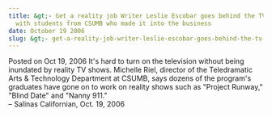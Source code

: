 ```yaml
---
title: &gt;- Get a reality job Writer Leslie Escobar goes behind the TV camera
  with students from CSUMB who made it into the business
date: October 19 2006
slug: &gt;- get-a-reality-job-writer-leslie-escobar-goes-behind-the-tv-camera-with-students-from-csumb-who-made-it-into-the-business
---
```


 



<span class="date">Posted on Oct 19, 2006    </span>
It&apos;s hard to turn on the television without being inundated by
reality TV shows. Michelle Riel, director of the Teledramatic Arts
&amp; Technology Department at CSUMB, says dozens of the program&apos;s
graduates have gone on to work on reality shows such as &quot;Project
Runway,&quot; &quot;Blind Date&quot; and &quot;Nanny 911.&quot;<br>
&#x2013; Salinas Californian, Oct. 19, 2006<br/></br>




 
